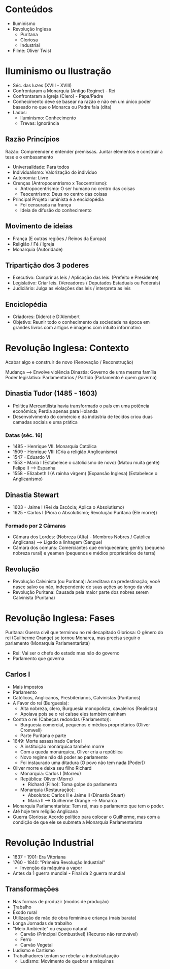 # Conteúdos
- Iluminismo
- Revolução Inglesa
	- Puritana
	- Gloriosa
	- Industrial
-  Filme: Oliver Twist

# Iluminismo ou Ilustração
- Séc. das luzes (XVIII - XVIII)
- Confrontaram a Monarquia (Antigo Regime)  - Rei
- Confrontaram a Igreja (Clero) - Papa/Padre
- Conhecimento deve se basear na razão e não em um único poder baseado no que o Monarca ou Padre fala (dita)
- Lados:
	- Iluminismo: Conhecimento
	- Trevas: Ignorância

## Razão Princípios
Razão: Compreender e entender premissas. Juntar elementos e construir a tese e o embasamento
- Universalidade: Para todos
- Individualismo: Valorização do indivíduo
- Autonomia: Livre
- Crenças (Antropocentrismo x Teocentrismo):
	- Antropocentrismo: O ser humano no centro das coisas
	- Teocentrismo: Deus no centro das coisas
- Principal Projeto iluminista é a enciclopédia
	- Foi censurada na frança
	- Ideia de difusão do conhecimento

## Movimento de ideias
- França (E outras regiões / Reinos da Europa)
- Religião / Fé / Igreja
- Monarquia (Autoridade)

## Tripartição dos 3 poderes
- Executivo: Cumprir as leis / Aplicação das leis. (Prefeito e Presidente)
- Legislativo: Criar leis. (Vereadores / Deputados Estaduais ou Federais)
- Judiciário: Julga as violações das leis / interpreta as leis

## Enciclopédia
- Criadores: Diderot e D'Alembert
- Objetivo: Reunir todo o conhecimento da sociedade na época em grandes livros com artigos e imagens com intuito informativo


# Revolução Inglesa: Contexto
Acabar algo e construir de novo (Renovação / Reconstrução)

Mudança --> Envolve violência
Dinastia: Governo de uma mesma família
Poder legislativo: Parlamentários / Partido (Parlamento é quem governa)

## Dinastia Tudor (1485 - 1603)
- Política Mercantilista havia transformado o país em uma potência econômica; Perdia apenas para Holanda
- Desenvolvimento do comércio e da indústria de tecidos criou duas camadas sociais e uma prática

### Datas (séc. 16)
- 1485 - Henrique VII.     Monarquia Católica
- 1509 - Henrique VIII (Cria a religião Anglicanismo)
- 1547 - Eduardo VI
- 1553 - Maria I (Estabelece o catolicismo de novo) (Matou muita gente) Felipe II --> Espanha
- 1558 - Elizabeth I (A rainha virgem) (Expansão Inglesa) (Estabelece o Anglicanismo)

## Dinastia Stewart
- 1603 - Jaime I (Rei da Escócia; Aplica o Absolutismo)
- 1625 - Carlos I (Piora o Absolutismo; Revolução Puritana (Ele morre))

### Formado por 2 Câmaras
- Câmara dos Lordes: (Nobreza (Alta) - Membros Nobres / Católica Anglicana) --> Ligado a linhagem (Sangue)
- Câmara dos comuns: Comerciantes que enriqueceram; gentry (pequena nobreza rural) e yeamen (pequenos e médios proprietários de terra)

## Revolução
- Revolução Calvinista (ou Puritana): Acreditava na predestinação; você nasce salvo ou não, independente de suas ações ao longo da vida
- Revolução Puritana: Causada pela maior parte dos nobres serem Calvinista (Puritana)


# Revolução Inglesa: Fases
Puritana: Guerra civil que terminou no rei decapitado
Gloriosa: O gênero do rei (Guilherme Orange) se tornou Monarca, mas precisa seguir o parlamento (Monarquia Parlamentarista)
- Rei: Vai ser o chefe do estado mas não do governo
- Parlamento que governa
## Carlos I
- Mais impostos
- Parlamento
- Católicos, Anglicanos, Presbiterianos, Calvinistas (Puritanos)
- A Favor do rei (Burguesia):
	- Alta nobreza, clero, Burguesia monopolista, cavaleiros (Realistas)
	- Apoiava pois se o rei caísse eles também cainham
- Contra o rei (Cabeças redondas (Parlamento)): 
	- Burguesia comercial, pequenos e médios proprietários (Oliver Cromwell)
	- Parte Puritana e parte
- 1649: Morte assassinado Carlos I
	- A instituição monárquica também morre
	- Com a queda monárquica, Oliver cria a república
	- Novo regime não dá poder ao parlamento
	- Foi instaurado uma ditadura (O povo não tem nada (Poder))
- Oliver morre e deixa seu filho Richard
	- Monarquia: Carlos I (Morreu)
	- República: Oliver (Morre)
		- Richard (Filho): Toma golpe do parlamento
	- Monarquia (Restauração):
		- Absolutos: Carlos II e Jaime II (Dinastia Stuart)
		- Maria II --> Guilherme Orange --> Monarca
- Monarquia Parlamentarista: Tem rei, mas o parlamento que tem o poder.
- Até hoje tem religião Anglicana
- Guerra Gloriosa: Acordo político para colocar o Guilherme, mas com a condição de que ele se submeta a Monarquia Parlamentarista


# Revolução Industrial
- 1837 - 1901: Era Vitoriana
- 1760 - 1840: "Primeira Revolução Industrial"
	- Invenção da máquina a vapor
- Antes da 1 guerra mundial - Final da 2 guerra mundial
## Transformações
- Nas formas de produzir (modos de produção)
- Trabalho
- Êxodo rural
- Utilização de mão de obra feminina e criança (mais barata)
- Longa Jornadas de trabalho
- "Meio Ambiente" ou espaço natural
	- Carvão (Principal Combustível) (Recurso não renovável)
	- Ferro
	- Carvão Vegetal
- Ludismo e Cartismo
- Trabalhadores tentam se rebelar a industrialização
	- Ludismo: Movimento de quebrar a máquinas